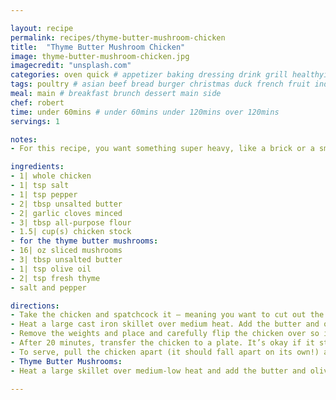 ```yaml
---

layout: recipe
permalink: recipes/thyme-butter-mushroom-chicken 
title:  "Thyme Butter Mushroom Chicken"
image: thyme-butter-mushroom-chicken.jpg 
imagecredit: "unsplash.com" 
categories: oven quick # appetizer baking dressing drink grill healthyish marinade oven pickling quick raw salad sandwich sauce snack soup
tags: poultry # asian beef bread burger christmas duck french fruit indian italian mexican nuts pasta pork poultry rice seafood thanksgiving vegetarian
meal: main # breakfast brunch dessert main side
chef: robert 
time: under 60mins # under 60mins under 120mins over 120mins
servings: 1 

notes:
- For this recipe, you want something super heavy, like a brick or a small baking dish filled with weights. 

ingredients:
- 1| whole chicken
- 1| tsp salt
- 1| tsp pepper
- 2| tbsp unsalted butter
- 2| garlic cloves minced
- 3| tbsp all-purpose flour
- 1.5| cup(s) chicken stock
- for the thyme butter mushrooms:
- 16| oz sliced mushrooms
- 3| tbsp unsalted butter
- 1| tsp olive oil
- 2| tsp fresh thyme
- salt and pepper

directions:
- Take the chicken and spatchcock it – meaning you want to cut out the backbone and flatten it. It’s intimidating at first, but once you do it, it’s get easy. [https://www.youtube.com/watch?v=pod4x5NJoYI] (Here is a photo tutorial on it). Season the chicken with salt and pepper.
- Heat a large cast iron skillet over medium heat. Add the butter and once it’s melted, place the chicken skin-side down in the skillet, tucking the wings underneath. Place the plate or dish on top and put your weight (brights/weights/cans/etc) on top of it. Cook for 25 to 30 minutes, until the skin is crispy and golden brown.
- Remove the weights and place and carefully flip the chicken over so it’s skin-side up. Replace the plate and weights and cook for 15 to 20 minutes more.
- After 20 minutes, transfer the chicken to a plate. It’s okay if it starts to fall apart here! I like to leave all of the fat in the skillet unless there is a ridiculous amount (I like up to about 1/4 cup in the skillet). Whisk in the minced garlic and the flour to create a roux – you want the mixture to be golden in color and smell fragrant. Very slowly whisk in the stock, whisking the entire time until the mixture thickens. Once it’s thicken, add the chicken back to the skillet, skin-side up. Cover with the plate and weights again and cook for 20 to 30 minutes.
- To serve, pull the chicken apart (it should fall apart on its own!) and place it on a plate. Cover it with some of the gravy and the thyme butter mushrooms. 
- Thyme Butter Mushrooms:
- Heat a large skillet over medium-low heat and add the butter and olive oil. Add in the mushrooms, stirring to coat, and cook until they are soft and juicy, stirring often, about 6 to 8 minutes. Stir in the thyme. Sprinkle with salt and pepper. Turn off the heat.

--- 
```

